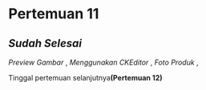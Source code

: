 <h1>Pertemuan 11</h1>
<h2><i>Sudah Selesai</i></h2> 
<i>Preview Gambar</i> ,
<i>Menggunakan CKEditor</i> ,
<i>Foto Produk</i> ,

Tinggal pertemuan selanjutnya<b>(Pertemuan 12)</b>

